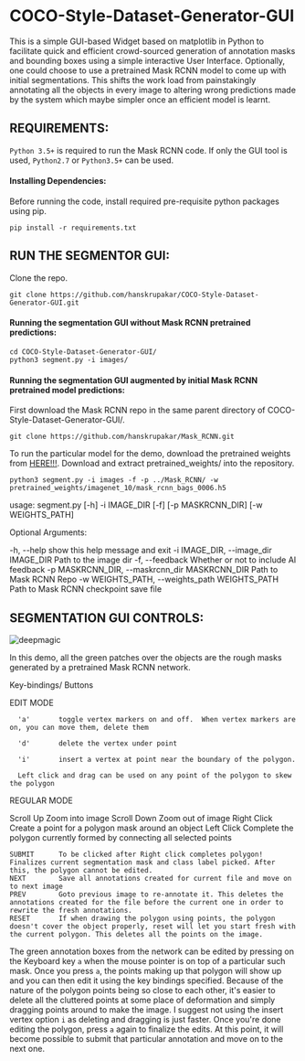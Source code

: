 # COCO-Style-Dataset-Generator-GUI
This is a simple GUI-based Widget based on matplotlib in Python to facilitate quick and efficient crowd-sourced generation of annotation masks and bounding boxes using a simple interactive User Interface. Optionally, one could choose to use a pretrained Mask RCNN model to come up with initial segmentations. This shifts the work load from painstakingly annotating all the objects in every image to altering wrong predictions made by the system which maybe simpler once an efficient model is learnt.

## REQUIREMENTS:

`Python 3.5+` is required to run the Mask RCNN code. If only the GUI tool is used, `Python2.7` or `Python3.5+` can be used.

#### Installing Dependencies:

Before running the code, install required pre-requisite python packages using pip.

```
pip install -r requirements.txt
```

## RUN THE SEGMENTOR GUI:

Clone the repo.

```
git clone https://github.com/hanskrupakar/COCO-Style-Dataset-Generator-GUI.git
```

#### Running the segmentation GUI without Mask RCNN pretrained predictions:

```
cd COCO-Style-Dataset-Generator-GUI/
python3 segment.py -i images/
```

#### Running the segmentation GUI augmented by initial Mask RCNN pretrained model predictions:

First download the Mask RCNN repo in the same parent directory of COCO-Style-Dataset-Generator-GUI/.

```
git clone https://github.com/hanskrupakar/Mask_RCNN.git
```

To run the particular model for the demo, download the pretrained weights from [HERE!!!](https://drive.google.com/file/d/1S-Wc-tmLDPbtlfje0p9bId20fPHGQNRe/view?usp=sharing). Download and extract pretrained_weights/ into the repository.

```
python3 segment.py -i images -f -p ../Mask_RCNN/ -w pretrained_weights/imagenet_10/mask_rcnn_bags_0006.h5 
```

usage: segment.py [-h] -i IMAGE_DIR [-f] [-p MASKRCNN_DIR] [-w WEIGHTS_PATH]

Optional Arguments:

  -h, --help            show this help message and exit
  -i IMAGE_DIR, --image_dir IMAGE_DIR
                        Path to the image dir
  -f, --feedback        Whether or not to include AI feedback
  -p MASKRCNN_DIR, --maskrcnn_dir MASKRCNN_DIR
                        Path to Mask RCNN Repo
  -w WEIGHTS_PATH, --weights_path WEIGHTS_PATH
                        Path to Mask RCNN checkpoint save file

## SEGMENTATION GUI CONTROLS:

![deepmagic](https://github.com/hanskrupakar/COCO-Style-Dataset-Generator-GUI/blob/master/gui.png)

In this demo, all the green patches over the objects are the rough masks generated by a pretrained Mask RCNN network. 


  Key-bindings/
    Buttons

   EDIT MODE
   
      'a'       toggle vertex markers on and off.  When vertex markers are on, you can move them, delete them

      'd'       delete the vertex under point

      'i'       insert a vertex at point near the boundary of the polygon.
      
      Left click and drag can be used on any point of the polygon to skew the polygon

  REGULAR MODE
  
  Scroll Up     Zoom into image
  Scroll Down   Zoom out of image
  Right Click   Create a point for a polygon mask around an object
  Left Click    Complete the polygon currently formed by connecting all selected points
  
    SUBMIT      To be clicked after Right click completes polygon! Finalizes current segmentation mask and class label picked. After this, the polygon cannot be edited.
    NEXT        Save all annotations created for current file and move on to next image
    PREV        Goto previous image to re-annotate it. This deletes the annotations created for the file before the current one in order to rewrite the fresh annotations.
    RESET       If when drawing the polygon using points, the polygon doesn't cover the object properly, reset will let you start fresh with the current polygon. This deletes all the points on the image.

The green annotation boxes from the network can be edited by pressing on the Keyboard key `a` when the mouse pointer is on top of a particular such mask. Once you press `a`, the points making up that polygon will show up and you can then edit it using the key bindings specified. Because of the nature of the polygon points being so close to each other, it's easier to delete all the cluttered points at some place of deformation and simply dragging points around to make the image. I suggest not using the insert vertex option `i` as deleting and dragging is just faster. Once you're done editing the polygon, press `a` again to finalize the edits. At this point, it will become possible to submit that particular annotation and move on to the next one.


